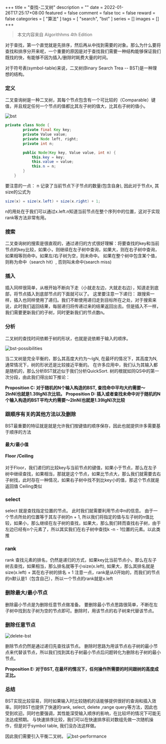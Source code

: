 +++
title = "查找-二叉树"
description = ""
date = 2022-01-26T17:25:17+08:00
featured = false
comment = false
toc = false
reward = false
categories = [
  "算法"
]
tags = [
  "search",
  "bst"
]
series = []
images = []
+++

> 本文内容来自 Algorithhms 4th Edition

对于查找，第一个直觉就是先排序，然后再从中找到需要的对象。那么为什么要将查找和排序分开来呢，一个重要的原因是对于查找我们需要一种结构能够保证我们既找的快，有能够不因为插入/删除时耗费大量的时间。

对于符号表(symbol-table)来说，二叉树(Binary Search Trea -- BST)是一种理想的结构。

### 定义
二叉查询树是一种二叉树，其每个节点包含有一个可比较的（Comparable）键值，并且规定任何一个节点的值都比其左子树的值大，比其右子树的值小。

![bst](images/bst.png)

```java
private class Node {
        private final Key key;
        private Value value;
        private Node left, right;
        private int n;

        public Node(Key key, Value value, int n) {
            this.key = key;
            this.value = value;
            this.n = n;
        }
    }
```

要注意的一点： n 记录了当前节点下子节点的数量(包含自身), 因此对于节点x, 其size的公式为
```java
size(x) = size(x.left) + size(x.right) + 1;
```
n的用处在于我们可以通过x.left.n知道当前节点在整个序列中的位置，这对于实现rank等方法非常有用。

### 搜索
二叉查询树的搜索是很直观的，通过递归的方式很好理解：将要查找的key和当前节点的key比较，如果小，则继续在左子树中查询，如果大，则在右子树中查询，如果相等则命中。如果左/右子树为空，则未命中。
如果在整个树中包含某个值，则称为命中（search hit）, 否则叫未命中(search miss)

### 插入
插入同样很简单，从根开始不断向下走（小就走左边，大就走右边），知道走到底部，将节点插入到底部节点的下面就可以了。
这里要注意一下递归： 跟搜索一样，插入也同样使用了递归。我们不断使用递归走到目标所在之处，对于搜索来说，此时我们返回结果，每层递归将传递过来的结果返回出去。但是插入不一样，我们需要更新我们的子树，同时更新我们的节点数n。

### 分析
二叉树的查找时间依赖于树的形状，也就是说依赖于输入的顺序。

![bst-possibilities](images/bst-possibilities.png)

当二叉树是完全平衡的，那么其高度大约为～lgN, 在最坏的情况下，其高度为N, 通常情况下，树的形状还是比较接近平衡的。
在许多应用中，我们认为其输入都是随机的，那么分析BST就近似于我们分析QuickSort. 树的根就如同QS中的第一次分段，由此我们得出如下推论：

**Proposition C: 对于随机的N个输入构造的BST, 查找命中平均大约需要～2lnN(也就是1.39lgN)次比较。**
**Proposition D: 插入或者查找未命中对于随机的N个输入构造的BST平均大约需要～2lnN(也就是1.39lgN)次比较**

### 跟顺序有关的其他方法以及删除
BST最重要的特征就是就是允许我们按键值的顺序保存，因此也就提供许多需要基于顺序的方法
#### 最大/最小值
#### Floor /Ceiling
对于Floor，我们递归的比较key与当前节点的键值，如果小于节点，那么在左子树中继续查找，如果相当，那就是这个节点，如果比节点大，那么我们就需要去右子树找，此时存在一种情况，如果右子树中找不到比key小的值，那这个节点就是返回值
Ceiling类似
### select
select 就是查找指定位置的节点。 此时我们就需要利用节点中n的信息。 由于一个节点所处的位置等于其左子树的n + 1, 所以我们将指定的值与左子树的n值比较，如果小，那么继续在左子树的查找，如果大，那么我们转而查找右子树，由于左边已经有n个元素了，所以其实我们在右子树中查找k -n - 1位置的元素。以此类推
### rank
rank 查找元素的排名，仍然是递归的方式，如果key比当前节点小，那么在左子树去查找，如果相当，那么排名就等于小size(x.left), 如果大，那么其排名就是size(x.left) + 其在右子树的排名 + 1
注意一点，rank是从0开始的，而我们的节点的n默认是1（包含自己），所以一个节点的rank就是x.left
### 删除最大/最小节点
删除最小节点是为删除任意节点做准备。 要删除最小节点思路很简单，不断在左子树中找到左子树为空的节点即可。删除时，用该节点的右子树来代替该节点。
### 删除任意节点
![delete-bst](images/delete-bst.png)

删除节点仍然是通过递归先查找该节点。 删除时思路为用该节点右子树的最小节点来代替该节点，所以我们找到其右子树最小节点后问题转化为删除右子树的最小节点。

**Proposition E: 对于BST, 在最坏的情况下，任何操作所需要的时间跟树的高度成正比。**

### 总结
BST实现比较容易，同时如果输入时比较随机的话能够提供很好的查询和插入效率。同时BST也提供了快速的rank, select, delete ,range query等方法，因此也受到欢迎。同时也要强调，其性能深受输入顺序的影响，在比较坏的情况下可能无法达成预期。 与快速排序比较，我们可以在快速排序前对数组先做一次随机操作，但是对于symbol table, 我们没办法这样做。

因此我们需要引入平衡二叉树。
![bst-performance](images/bst-performance.png)



